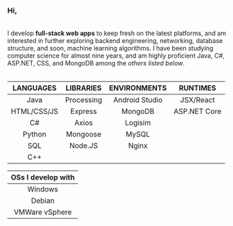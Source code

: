 ### Hi,
<br>
I develop <b>full-stack web apps</b> to keep fresh on the latest platforms, and am interested in further exploring backend engineering, 
networking, database structure, and soon, machine learning algorithms. I have been studying computer science for almost nine years, and am highly proficient Java, C#, ASP.NET, CSS, and MongoDB among the <i>others listed below</i>.
<br><br>

|  LANGUAGES |  LIBRARIES |  ENVIRONMENTS  | RUNTIMES     |   
|:----------:|:----------:|:--------------:|:--------------:| 
|    Java    | Processing | Android Studio | JSX/React    |   
| HTML/CSS/JS|   Express  |     MongoDB    | ASP.NET Core |   
|     C#     |    Axios   |     Logisim    |              |   
|   Python   |  Mongoose  |      MySQL     |              |
|     SQL    |   Node.JS  |      Nginx     |              |
|     C++    |            |                |              |

|  OSs I develop with |
|:--------------:|
| Windows    |
| Debian    |
| VMWare vSphere    |
